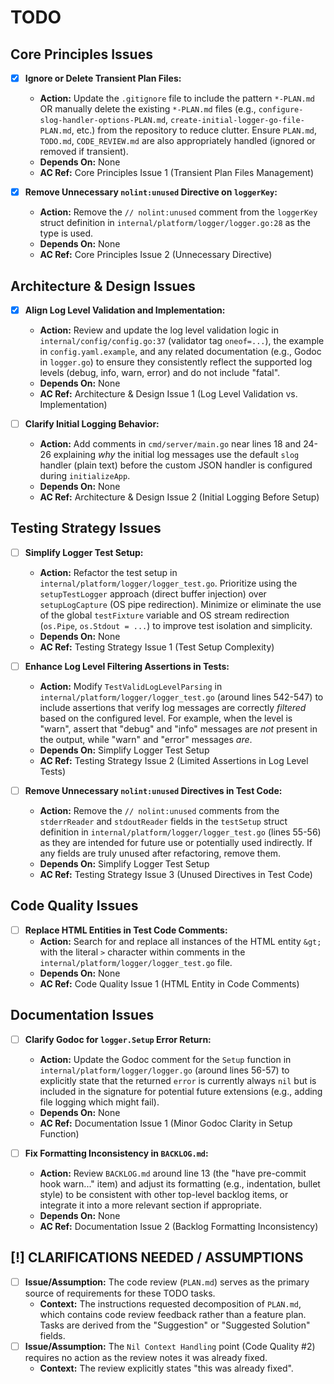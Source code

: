 # TODO

## Core Principles Issues
- [x] **Ignore or Delete Transient Plan Files:**
  - **Action:** Update the `.gitignore` file to include the pattern `*-PLAN.md` OR manually delete the existing `*-PLAN.md` files (e.g., `configure-slog-handler-options-PLAN.md`, `create-initial-logger-go-file-PLAN.md`, etc.) from the repository to reduce clutter. Ensure `PLAN.md`, `TODO.md`, `CODE_REVIEW.md` are also appropriately handled (ignored or removed if transient).
  - **Depends On:** None
  - **AC Ref:** Core Principles Issue 1 (Transient Plan Files Management)

- [x] **Remove Unnecessary `nolint:unused` Directive on `loggerKey`:**
  - **Action:** Remove the `// nolint:unused` comment from the `loggerKey` struct definition in `internal/platform/logger/logger.go:28` as the type is used.
  - **Depends On:** None
  - **AC Ref:** Core Principles Issue 2 (Unnecessary Directive)

## Architecture & Design Issues
- [x] **Align Log Level Validation and Implementation:**
  - **Action:** Review and update the log level validation logic in `internal/config/config.go:37` (validator tag `oneof=...`), the example in `config.yaml.example`, and any related documentation (e.g., Godoc in `logger.go`) to ensure they consistently reflect the supported log levels (debug, info, warn, error) and do not include "fatal".
  - **Depends On:** None
  - **AC Ref:** Architecture & Design Issue 1 (Log Level Validation vs. Implementation)

- [ ] **Clarify Initial Logging Behavior:**
  - **Action:** Add comments in `cmd/server/main.go` near lines 18 and 24-26 explaining *why* the initial log messages use the default `slog` handler (plain text) before the custom JSON handler is configured during `initializeApp`.
  - **Depends On:** None
  - **AC Ref:** Architecture & Design Issue 2 (Initial Logging Before Setup)

## Testing Strategy Issues
- [ ] **Simplify Logger Test Setup:**
  - **Action:** Refactor the test setup in `internal/platform/logger/logger_test.go`. Prioritize using the `setupTestLogger` approach (direct buffer injection) over `setupLogCapture` (OS pipe redirection). Minimize or eliminate the use of the global `testFixture` variable and OS stream redirection (`os.Pipe`, `os.Stdout = ...`) to improve test isolation and simplicity.
  - **Depends On:** None
  - **AC Ref:** Testing Strategy Issue 1 (Test Setup Complexity)

- [ ] **Enhance Log Level Filtering Assertions in Tests:**
  - **Action:** Modify `TestValidLogLevelParsing` in `internal/platform/logger/logger_test.go` (around lines 542-547) to include assertions that verify log messages are correctly *filtered* based on the configured level. For example, when the level is "warn", assert that "debug" and "info" messages are *not* present in the output, while "warn" and "error" messages *are*.
  - **Depends On:** Simplify Logger Test Setup
  - **AC Ref:** Testing Strategy Issue 2 (Limited Assertions in Log Level Tests)

- [ ] **Remove Unnecessary `nolint:unused` Directives in Test Code:**
  - **Action:** Remove the `// nolint:unused` comments from the `stderrReader` and `stdoutReader` fields in the `testSetup` struct definition in `internal/platform/logger/logger_test.go` (lines 55-56) as they are intended for future use or potentially used indirectly. If any fields are truly unused after refactoring, remove them.
  - **Depends On:** Simplify Logger Test Setup
  - **AC Ref:** Testing Strategy Issue 3 (Unused Directives in Test Code)

## Code Quality Issues
- [ ] **Replace HTML Entities in Test Code Comments:**
  - **Action:** Search for and replace all instances of the HTML entity `&gt;` with the literal `>` character within comments in the `internal/platform/logger/logger_test.go` file.
  - **Depends On:** None
  - **AC Ref:** Code Quality Issue 1 (HTML Entity in Code Comments)

## Documentation Issues
- [ ] **Clarify Godoc for `logger.Setup` Error Return:**
  - **Action:** Update the Godoc comment for the `Setup` function in `internal/platform/logger/logger.go` (around lines 56-57) to explicitly state that the returned `error` is currently always `nil` but is included in the signature for potential future extensions (e.g., adding file logging which might fail).
  - **Depends On:** None
  - **AC Ref:** Documentation Issue 1 (Minor Godoc Clarity in Setup Function)

- [ ] **Fix Formatting Inconsistency in `BACKLOG.md`:**
  - **Action:** Review `BACKLOG.md` around line 13 (the "have pre-commit hook warn..." item) and adjust its formatting (e.g., indentation, bullet style) to be consistent with other top-level backlog items, or integrate it into a more relevant section if appropriate.
  - **Depends On:** None
  - **AC Ref:** Documentation Issue 2 (Backlog Formatting Inconsistency)

## [!] CLARIFICATIONS NEEDED / ASSUMPTIONS
- [ ] **Issue/Assumption:** The code review (`PLAN.md`) serves as the primary source of requirements for these TODO tasks.
  - **Context:** The instructions requested decomposition of `PLAN.md`, which contains code review feedback rather than a feature plan. Tasks are derived from the "Suggestion" or "Suggested Solution" fields.
- [ ] **Issue/Assumption:** The `Nil Context Handling` point (Code Quality #2) requires no action as the review notes it was already fixed.
  - **Context:** The review explicitly states "this was already fixed".
